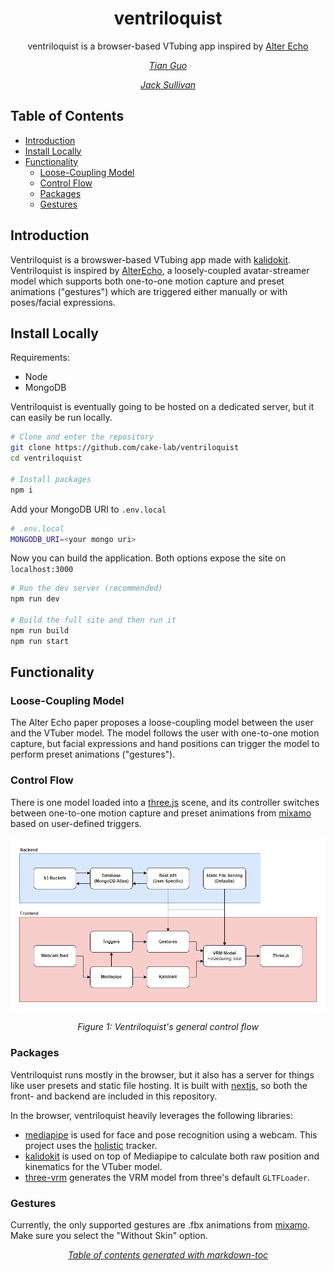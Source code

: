 <h1 align="center">ventriloquist</h1>
<p align="center">ventriloquist is a browser-based VTubing app inspired by <a href="https://www.cs.purdue.edu/cgvlab/papers/popescu/2021ISMARAlterEchoPopescu.pdf">Alter Echo</a></p>
<p align="center">
    <i>
        <a href="https://github.com/belindanju">
            Tian Guo
        </a>
    </i>
</p>
<p align="center">
    <i>
        <a href="https://github.com/jhsul">
            Jack Sullivan
        </a>
    </i>
</p>

## Table of Contents

- [Introduction](#introduction)
- [Install Locally](#install-locally)
- [Functionality](#functionality)
  - [Loose-Coupling Model](#loose-coupling-model)
  - [Control Flow](#control-flow)
  - [Packages](#packages)
  - [Gestures](#gestures)

## Introduction

Ventriloquist is a browswer-based VTubing app made with [kalidokit](https://github.com/yeemachine/kalidokit). Ventriloquist is inspired by [AlterEcho](https://www.cs.purdue.edu/cgvlab/papers/popescu/2021ISMARAlterEchoPopescu.pdf), a loosely-coupled avatar-streamer model which supports both one-to-one motion capture and preset animations ("gestures") which are triggered either manually or with poses/facial expressions.

## Install Locally

Requirements:

- Node
- MongoDB

Ventriloquist is eventually going to be hosted on a dedicated server, but it can easily be run locally.

```sh
# Clone and enter the repository
git clone https://github.com/cake-lab/ventriloquist
cd ventriloquist

# Install packages
npm i

```

Add your MongoDB URI to `.env.local`

```sh
# .env.local
MONGODB_URI=<your mongo uri>
```

Now you can build the application. Both options expose the site on `localhost:3000`

```sh
# Run the dev server (recommended)
npm run dev

# Build the full site and then run it
npm run build
npm run start
```

## Functionality

### Loose-Coupling Model

The Alter Echo paper proposes a loose-coupling model between the user and the VTuber model. The model follows the user with one-to-one motion capture, but facial expressions and hand positions can trigger the model to perform preset animations ("gestures").

### Control Flow

There is one model loaded into a [three.js](https://threejs.org/) scene, and its controller switches between one-to-one motion capture and preset animations from [mixamo](https://www.mixamo.com/) based on user-defined triggers.

![High-level diagram](public/diagram.png)

<p align="center"><i>Figure 1: Ventriloquist's general control flow</i></p>

### Packages

Ventriloquist runs mostly in the browser, but it also has a server for things like user presets and static file hosting. It is built with [nextjs](https://nextjs.org/), so both the front- and backend are included in this repository.

In the browser, ventriloquist heavily leverages the following libraries:

- [mediapipe](https://google.github.io/mediapipe/) is used for face and pose recognition using a webcam. This project uses the [holistic](https://www.npmjs.com/package/@mediapipe/holistic) tracker.
- [kalidokit](https://github.com/yeemachine/kalidokit) is used on top of Mediapipe to calculate both raw position and kinematics for the VTuber model.
- [three-vrm](https://github.com/pixiv/three-vrm) generates the VRM model from three's default `GLTFLoader`.

### Gestures

Currently, the only supported gestures are .fbx animations from [mixamo](https://www.mixamo.com/#/). Make sure you select the "Without Skin" option.

<p align="center"><i><a href='http://ecotrust-canada.github.io/markdown-toc/'>Table of contents generated with markdown-toc</a></i></p>
